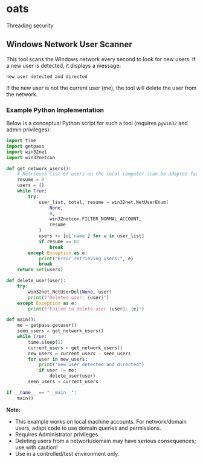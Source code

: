 # oats
Threading security

## Windows Network User Scanner

This tool scans the Windows network every second to look for new users. If a new user is detected, it displays a message:
```
new user detected and directed
```
If the new user is not the current user (me), the tool will delete the user from the network.

### Example Python Implementation

Below is a conceptual Python script for such a tool (requires `pywin32` and admin privileges):

```python
import time
import getpass
import win32net
import win32netcon

def get_network_users():
    # Retrieves list of users on the local computer (can be adapted for domain)
    resume = 0
    users = []
    while True:
        try:
            user_list, total, resume = win32net.NetUserEnum(
                None,
                0,
                win32netcon.FILTER_NORMAL_ACCOUNT,
                resume
            )
            users += [u['name'] for u in user_list]
            if resume == 0:
                break
        except Exception as e:
            print("Error retrieving users:", e)
            break
    return set(users)

def delete_user(user):
    try:
        win32net.NetUserDel(None, user)
        print(f"Deleted user: {user}")
    except Exception as e:
        print(f"Failed to delete user {user}: {e}")

def main():
    me = getpass.getuser()
    seen_users = get_network_users()
    while True:
        time.sleep(1)
        current_users = get_network_users()
        new_users = current_users - seen_users
        for user in new_users:
            print("new user detected and directed")
            if user != me:
                delete_user(user)
        seen_users = current_users

if __name__ == "__main__":
    main()
```

**Note:**  
- This example works on local machine accounts. For network/domain users, adapt code to use domain queries and permissions.
- Requires Administrator privileges.
- Deleting users from a network/domain may have serious consequences; use with caution!
- Use in a controlled/test environment only.
